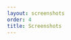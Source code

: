 ```yaml
---
layout: screenshots
order: 4
title: Screenshots
---
```

  <a href="/resources/cpucompare/archive/latest/english/main.png"
    data-caption="Main window"></a>
  <a href="/resources/cpucompare/archive/latest/english/shortcuts.png"
    data-caption="Shortcuts dialog"></a>
  <a href="/resources/cpucompare/archive/latest/english/about.png"
    data-caption="About dialog"></a>
